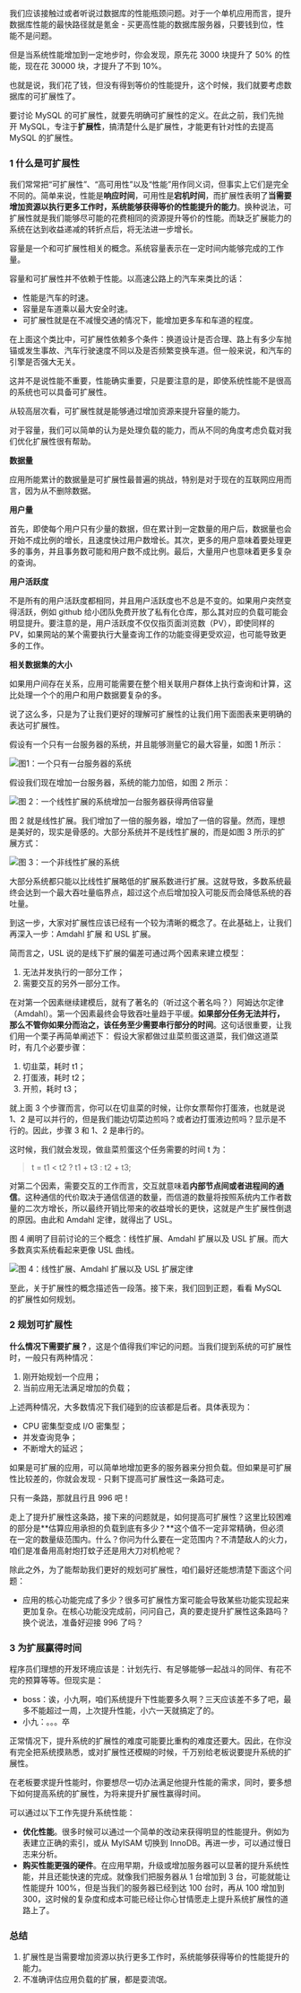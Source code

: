 我们应该接触过或者听说过数据库的性能瓶颈问题。对于一个单机应用而言，提升数据库性能的最快路径就是氪金 - 买更高性能的数据库服务器，只要钱到位，性能不是问题。

但是当系统性能增加到一定地步时，你会发现，原先花 3000 块提升了 50% 的性能，现在花 30000 块，才提升了不到 10%。

也就是说，我们花了钱，但没有得到等价的性能提升，这个时候，我们就要考虑数据库的可扩展性了。

要讨论 MySQL 的可扩展性，就要先明确可扩展性的定义。在此之前，我们先抛开 MySQL，专注于**扩展性**，搞清楚什么是扩展性，才能更有针对性的去提高 MySQL 的扩展性。

### 1 什么是可扩展性
我们常常把“可扩展性”、“高可用性”以及“性能”用作同义词，但事实上它们是完全不同的。简单来说，性能是**响应时间**，可用性是**宕机时间**，而扩展性表明了**当需要增加资源以执行更多工作时，系统能够获得等价的性能提升的能力**。换种说法，可扩展性就是我们能够尽可能的花费相同的资源提升等价的性能。而缺乏扩展能力的系统在达到收益递减的转折点后，将无法进一步增长。

容量是一个和可扩展性相关的概念。系统容量表示在一定时间内能够完成的工作量。

容量和可扩展性并不依赖于性能。以高速公路上的汽车来类比的话：
- 性能是汽车的时速。
- 容量是车道乘以最大安全时速。
- 可扩展性就是在不减慢交通的情况下，能增加更多车和车道的程度。

在上面这个类比中，可扩展性依赖多个条件：换道设计是否合理、路上有多少车抛锚或发生事故、汽车行驶速度不同以及是否频繁变换车道。但一般来说，和汽车的引擎是否强大无关。

这并不是说性能不重要，性能确实重要，只是要注意的是，即使系统性能不是很高的系统也可以具备可扩展性。

从较高层次看，可扩展性就是能够通过增加资源来提升容量的能力。

对于容量，我们可以简单的认为是处理负载的能力，而从不同的角度考虑负载对我们优化扩展性很有帮助。

**数据量**

应用所能累计的数据量是可扩展性最普遍的挑战，特别是对于现在的互联网应用而言，因为从不删除数据。

**用户量**

首先，即使每个用户只有少量的数据，但在累计到一定数量的用户后，数据量也会开始不成比例的增长，且速度快过用户数增长。其次，更多的用户意味着要处理更多的事务，并且事务数可能和用户数不成比例。最后，大量用户也意味着更多复杂的查询。

**用户活跃度**

不是所有的用户活跃度都相同，并且用户活跃度也不总是不变的。如果用户突然变得活跃，例如 github 给小团队免费开放了私有化仓库，那么其对应的负载可能会明显提升。要注意的是，用户活跃度不仅仅指页面浏览数（PV），即使同样的 PV，如果网站的某个需要执行大量查询工作的功能变得更受欢迎，也可能导致更多的工作。

**相关数据集的大小**

如果用户间存在关系，应用可能需要在整个相关联用户群体上执行查询和计算，这比处理一个个的用户和用户数据要复杂的多。

说了这么多，只是为了让我们更好的理解可扩展性的让我们用下面图表来更明确的表达可扩展性。

假设有一个只有一台服务器的系统，并且能够测量它的最大容量，如图 1 所示：

![图1：一个只有一台服务器的系统](https://github.com/zibinli/blog/blob/master/MySQL/image/4-1.png?raw=true)

假设我们现在增加一台服务器，系统的能力加倍，如图 2 所示：

![图 2：一个线性扩展的系统增加一台服务器获得两倍容量](https://github.com/zibinli/blog/blob/master/MySQL/image/4-2.png?raw=true)

图 2 就是线性扩展。我们增加了一倍的服务器，增加了一倍的容量。然而，理想是美好的，现实是骨感的。大部分系统并不是线性扩展的，而是如图 3 所示的扩展方式：

![图 3：一个非线性扩展的系统](https://github.com/zibinli/blog/blob/master/MySQL/image/4-3.png?raw=true)

大部分系统都只能以比线性扩展略低的扩展系数进行扩展。这就导致，多数系统最终会达到一个最大吞吐量临界点，超过这个点后增加投入可能反而会降低系统的吞吐量。

到这一步，大家对扩展性应该已经有一个较为清晰的概念了。在此基础上，让我们再深入一步：Amdahl 扩展 和 USL 扩展。

简而言之，USL 说的是线下扩展的偏差可通过两个因素来建立模型：
1. 无法并发执行的一部分工作；
2. 需要交互的另外一部分工作。

在对第一个因素继续建模后，就有了著名的（听过这个著名吗？）阿姆达尔定律（Amdahl）。第一个因素最终会导致吞吐量趋于平缓。**如果部分任务无法并行，那么不管你如果分而治之，该任务至少需要串行部分的时间**。这句话很重要，让我们用一个栗子再简单阐述下：
假设大家都做过韭菜煎蛋这道菜，我们做这道菜时，有几个必要步骤：
1. 切韭菜，耗时 t1；
2. 打蛋液，耗时 t2；
3. 开煎，耗时 t3；

就上面 3 个步骤而言，你可以在切韭菜的时候，让你女票帮你打蛋液，也就是说 1、2 是可以并行的，但是我们能边切菜边煎吗？或者边打蛋液边煎吗？显示是不行的。因此，步骤 3 和 1、2 是串行的。

这时候，我们就会发现，做韭菜煎蛋这个任务需要的时间 t 为：
> t = t1 < t2 ? t1 + t3 : t2 + t3;

对第二个因素，需要交互的工作而言，交互就意味着**内部节点间或者进程间的通信**。这种通信的代价取决于通信信道的数量，而信道的数量将按照系统内工作者数量的二次方增长，所以最终开销比带来的收益增长的更快，这就是产生扩展性倒退的原因。由此和 Amdahl 定律，就得出了 USL。

图 4 阐明了目前讨论的三个概念：线性扩展、Amdahl 扩展以及 USL 扩展。而大多数真实系统看起来更像 USL 曲线。

![图 4：线性扩展、Amdahl 扩展以及 USL 扩展定律](https://github.com/zibinli/blog/blob/master/MySQL/image/4-4.png?raw=true)

至此，关于扩展性的概念描述告一段落。接下来，我们回到正题，看看 MySQL 的扩展性如何规划。


### 2 规划可扩展性
**什么情况下需要扩展？**，这是个值得我们牢记的问题。当我们提到系统的可扩展性时，一般只有两种情况：
1. 刚开始规划一个应用；
2. 当前应用无法满足增加的负载；

上述两种情况，大多数情况下我们碰到的应该都是后者。具体表现为：
- CPU 密集型变成 I/O 密集型；
- 并发查询竞争；
- 不断增大的延迟；

如果是可扩展的应用，可以简单地增加更多的服务器来分担负载。但如果是可扩展性比较差的，你就会发现 - 只剩下提高可扩展性这一条路可走。

只有一条路，那就且行且 996 吧！

走上了提升扩展性这条路，接下来的问题就是，如何提高可扩展性？这里比较困难的部分是**估算应用承担的负载到底有多少？**这个值不一定非常精确，但必须在一定的数量级范围内。什么？你问为什么要在一定范围内？不清楚敌人的火力，咱们是准备用高射炮打蚊子还是用大刀对机枪呢？

除此之外，为了能帮助我们更好的规划可扩展性，咱们最好还能想清楚下面这个问题：
- 应用的核心功能完成了多少？很多可扩展性方案可能会导致某些功能实现起来更加复杂。在核心功能没完成前，问问自己，真的要走提升扩展性这条路吗？换个说法，准备好迎接 996 了吗？

### 3 为扩展赢得时间
程序员们理想的开发环境应该是：计划先行、有足够能够一起战斗的同伴、有花不完的预算等等。但现实是：
- boss：诶，小九啊，咱们系统提升下性能要多久啊？三天应该差不多了吧，最多不能超过一周，上次提升性能，小六一天就搞定了的。
- 小九：。。。卒

正常情况下，提升系统的扩展性的难度可能要比重构的难度还要大。因此，在你没有完全把系统摸熟悉，或对扩展性还模糊的时候，千万别给老板说要提升系统的扩展性。

在老板要求提升性能时，你要想尽一切办法满足他提升性能的需求，同时，要多想下如何提高系统的扩展性，为将来提升扩展性赢得时间。

可以通过以下工作先提升系统性能：
- **优化性能**。很多时候可以通过一个简单的改动来获得明显的性能提升。例如为表建立正确的索引，或从 MyISAM 切换到 InnoDB。再进一步，可以通过慢日志来分析。
- **购买性能更强的硬件**。在应用早期，升级或增加服务器可以显著的提升系统性能，并且还能快速的完成。就像我们把服务器从 1 台增加到 3 台，可能就能让性能提升 100%，但是当我们的服务器已经到达 100 台时，再从 100 增加到 300，这时候的复杂度和成本可能已经让你心甘情愿走上提升系统扩展性的道路上了。

### 总结
1. 扩展性是当需要增加资源以执行更多工作时，系统能够获得等价的性能提升的能力。
2. 不准确评估应用负载的扩展，都是耍流氓。